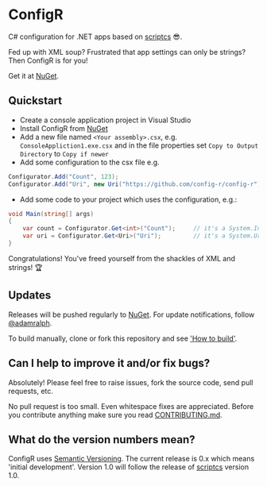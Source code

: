 # ConfigR

C# configuration for .NET apps based on [scriptcs](https://github.com/scriptcs/scriptcs) :sunglasses:.

Fed up with XML soup? Frustrated that app settings can only be strings? Then ConfigR is for you!

Get it at [NuGet](https://nuget.org/packages/ConfigR/ "ConfigR on Nuget").

## Quickstart

* Create a console application project in Visual Studio
* Install ConfigR from [NuGet](https://nuget.org/packages/ConfigR/ "ConfigR on Nuget")
* Add a new file named `<Your assembly>.csx`, e.g. `ConsoleAppliction1.exe.csx` and in the file properties set `Copy to Output Directory` to `Copy if newer`
* Add some configuration to the csx file e.g.

```C#
Configurator.Add("Count", 123);
Configurator.Add("Uri", new Uri("https://github.com/config-r/config-r"));
```

* Add some code to your project which uses the configuration, e.g.:

```C#
void Main(string[] args)
{ 
    var count = Configurator.Get<int>("Count");     // it's a System.Int32!
    var uri = Configurator.Get<Uri>("Uri");         // it's a System.Uri!
}
```

Congratulations! You've freed yourself from the shackles of XML and strings! :trophy:

## Updates

Releases will be pushed regularly to [NuGet](https://nuget.org/packages/ConfigR/). For update notifications, follow [@adamralph](https://twitter.com/#!/adamralph).

To build manually, clone or fork this repository and see ['How to build'](https://github.com/config-r/config-r/blob/master/how_to_build.md).

## Can I help to improve it and/or fix bugs? ##

Absolutely! Please feel free to raise issues, fork the source code, send pull requests, etc.

No pull request is too small. Even whitespace fixes are appreciated. Before you contribute anything make sure you read [CONTRIBUTING.md](https://github.com/config-r/config-r/blob/master/CONTRIBUTING.md).

## What do the version numbers mean? ##

ConfigR uses [Semantic Versioning](http://semver.org/). The current release is 0.x which means 'initial development'. Version 1.0 will follow the release of [scriptcs](https://github.com/scriptcs/scriptcs) version 1.0.